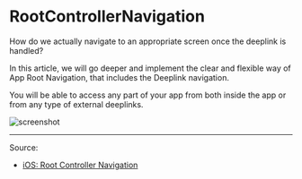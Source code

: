 # RootControllerNavigation

How do we actually navigate to an appropriate screen once the deeplink is handled?

In this article, we will go deeper and implement the clear and flexible way of App Root Navigation, that includes the Deeplink navigation. 

You will be able to access any part of your app from both inside the app or from any type of external deeplinks.

![screenshot](https://cdn-images-1.medium.com/max/2000/1*U6zf0LHBy-hgM_JpYwRtvw.gif)

---

Source:

- [iOS: Root Controller Navigation](https://medium.com/@stasost/ios-root-controller-navigation-3625eedbbff)
